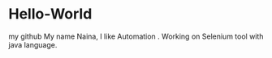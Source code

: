 # Hello-World
my github
My name Naina, I like Automation .
Working on Selenium tool with java language.
